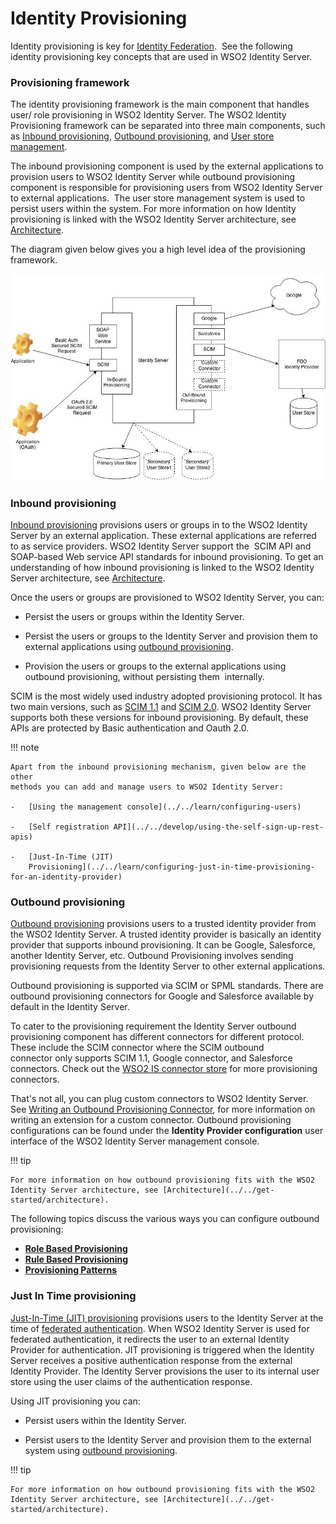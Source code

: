 # Identity Provisioning

Identity provisioning is key for [Identity
Federation](../../learn/identity-federation).  See the following identity
provisioning key concepts that are used in WSO2 Identity Server.

### Provisioning framework

The identity provisioning framework is the main component that handles
user/ role provisioning in WSO2 Identity Server. The WSO2 Identity
Provisioning framework can be separated into three main components, such
as [Inbound provisioning](../../learn/inbound-provisioning), [Outbound
provisioning](../../learn/outbound-provisioning), and [User store
management](../../setup/configuring-user-stores).

The inbound provisioning component is used by the external applications
to provision users to WSO2 Identity Server while outbound provisioning
component is responsible for provisioning users from WSO2 Identity
Server to external applications.  The user store management system is
used to persist users within the system. For more information on how
Identity provisioning is linked with the WSO2 Identity Server
architecture, see [Architecture](../../get-started/architecture).

The diagram given below gives you a high level idea of the provisioning
framework.

![provisioning-framework]( ../assets/img/using-wso2-identity-server/provisioning-framework.jpg) 

### Inbound provisioning

[Inbound provisioning](../../learn/inbound-provisioning) provisions users or
groups in to the WSO2 Identity Server by an external application. These
external applications are referred to as service providers. WSO2
Identity Server support the  SCIM API and SOAP-based Web service API
standards for inbound provisioning. To get an understanding of how
inbound provisioning is linked to the WSO2 Identity Server architecture,
see [Architecture](../../get-started/architecture).

Once the users or groups are provisioned to WSO2 Identity Server, you
can:

-   Persist the users or groups within the Identity Server.

-   Persist the users or groups to the Identity Server and provision
    them to external applications using [outbound
    provisioning](../../learn/outbound-provisioning).

-   Provision the users or groups to the external applications using
    outbound provisioning, without persisting them  internally.

SCIM is the most widely used industry adopted provisioning protocol. It
has two main versions, such as [SCIM 1.1](http://www.simplecloud.info/)
and [SCIM 2.0](http://www.simplecloud.info/). WSO2 Identity Server
supports both these versions for inbound provisioning. By default, these
APIs are protected by Basic authentication and Oauth 2.0.

!!! note
    
    Apart from the inbound provisioning mechanism, given below are the other
    methods you can add and manage users to WSO2 Identity Server:
    
    -   [Using the management console](../../learn/configuring-users)
    
    -   [Self registration API](../../develop/using-the-self-sign-up-rest-apis)
    
    -   [Just-In-Time (JIT)
        Provisioning](../../learn/configuring-just-in-time-provisioning-for-an-identity-provider)
    

### Outbound provisioning

[Outbound provisioning](../../learn/outbound-provisioning) provisions users to a
trusted identity provider from the WSO2 Identity Server. A trusted
identity provider is basically an identity provider that supports
inbound provisioning. It can be Google, Salesforce, another Identity
Server, etc. Outbound Provisioning involves sending provisioning
requests from the Identity Server to other external applications.

Outbound provisioning is supported via SCIM or SPML standards. There are
outbound provisioning connectors for Google and Salesforce available by
default in the Identity Server.

To cater to the provisioning requirement the Identity Server outbound
provisioning component has different connectors for different protocol.
These include the SCIM connector where the SCIM outbound
connector only supports SCIM 1.1, Google connector, and Salesforce
connectors. Check out the [WSO2 IS connector
store](https://store.wso2.com/store/assets/isconnector/list) for more
provisioning connectors.

That's not all, you can plug custom connectors to WSO2 Identity Server.
See [Writing an Outbound Provisioning
Connector](../../develop/writing-an-outbound-provisioning-connector), for more
information on writing an extension for a custom connector. Outbound
provisioning configurations can be found under the **Identity Provider
configuration** user interface of the WSO2 Identity Server management
console.

!!! tip
    
    For more information on how outbound provisioning fits with the WSO2
    Identity Server architecture, see [Architecture](../../get-started/architecture).
    

The following topics discuss the various ways you can configure outbound
provisioning:

-   **[Role Based Provisioning](../../learn/role-based-provisioning)**
-   **[Rule Based Provisioning](../../learn/rule-based-provisioning)**
-   **[Provisioning Patterns](../../learn/provisioning-patterns)**

### Just In Time provisioning

[Just-In-Time (JIT)
provisioning](../../learn/configuring-just-in-time-provisioning-for-an-identity-provider)
provisions users to the Identity Server at the time of [federated
authentication](../../learn/identity-federation). When WSO2 Identity Server is
used for federated authentication, it redirects the user to an external
Identity Provider for authentication. JIT provisioning is triggered when
the Identity Server receives a positive authentication response from the
external Identity Provider. The Identity Server provisions the user to
its internal user store using the user claims of the authentication
response.

Using JIT provisioning you can:

-   Persist users within the Identity Server.

-   Persist users to the Identity Server and provision them to the
    external system using [outbound
    provisioning](#outbound-provisioning).

!!! tip
    
    For more information on how outbound provisioning fits with the WSO2
    Identity Server architecture, see [Architecture](../../get-started/architecture).
    
